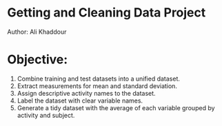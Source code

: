 # Getting and Cleaning Data Project
Author: Ali Khaddour

# Objective:
1. Combine training and test datasets into a unified dataset.
2. Extract measurements for mean and standard deviation.
3. Assign descriptive activity names to the dataset.
4. Label the dataset with clear variable names.
5. Generate a tidy dataset with the average of each variable grouped by activity and subject.
